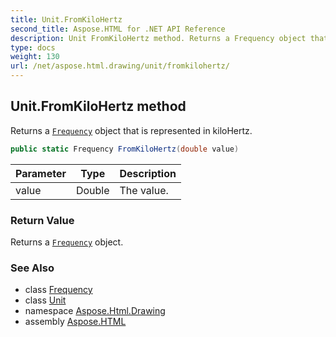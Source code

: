 ```yaml
---
title: Unit.FromKiloHertz
second_title: Aspose.HTML for .NET API Reference
description: Unit FromKiloHertz method. Returns a Frequency object that is represented in kiloHertz
type: docs
weight: 130
url: /net/aspose.html.drawing/unit/fromkilohertz/
---
```

## Unit.FromKiloHertz method

Returns a [`Frequency`](../../frequency/) object that is represented in kiloHertz.

```csharp
public static Frequency FromKiloHertz(double value)
```

| Parameter | Type | Description |
| --- | --- | --- |
| value | Double | The value. |

### Return Value

Returns a [`Frequency`](../../frequency/) object.

### See Also

* class [Frequency](../../frequency/)
* class [Unit](../)
* namespace [Aspose.Html.Drawing](../../../aspose.html.drawing/)
* assembly [Aspose.HTML](../../../)
